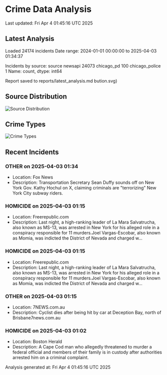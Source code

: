 # Crime Data Analysis
Last updated: Fri Apr  4 01:45:16 UTC 2025

## Latest Analysis

Loaded 24174 incidents
Date range: 2024-01-01 00:00:00 to 2025-04-03 01:34:37

Incidents by source:
source
newsapi           24073
chicago_pd          100
chicago_police        1
Name: count, dtype: int64

Report saved to reports/latest_analysis.md
bution.svg)

## Source Distribution
![Source Distribution](images/source_distribution.svg)

## Crime Types
![Crime Types](images/crime_types.svg)

## Recent Incidents

### OTHER on 2025-04-03 01:34
- Location: Fox News
- Description: Transportation Secretary Sean Duffy sounds off on New York Gov. Kathy Hochul on X, claiming criminals are "terrorizing" New York City subway riders.


### HOMICIDE on 2025-04-03 01:15
- Location: Freerepublic.com
- Description: Last night, a high-ranking leader of La Mara Salvatrucha, also known as MS-13, was arrested in New York for his alleged role in a conspiracy responsible for 11 murders.Joel Vargas-Escobar, also known as Momia, was indicted the District of Nevada and charged w…


### HOMICIDE on 2025-04-03 01:15
- Location: Freerepublic.com
- Description: Last night, a high-ranking leader of La Mara Salvatrucha, also known as MS-13, was arrested in New York for his alleged role in a conspiracy responsible for 11 murders.Joel Vargas-Escobar, also known as Momia, was indicted the District of Nevada and charged w…


### OTHER on 2025-04-03 01:15
- Location: 7NEWS.com.au
- Description: Cyclist dies after being hit by car at Deception Bay, north of Brisbane7news.com.au


### HOMICIDE on 2025-04-03 01:02
- Location: Boston Herald
- Description: A Cape Cod man who allegedly threatened to murder a federal official and members of their family is in custody after authorities arrested him on a criminal complaint.

Analysis generated at: Fri Apr  4 01:45:16 UTC 2025
